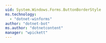```yaml
---
uid: System.Windows.Forms.ButtonBorderStyle
ms.technology: 
  - "dotnet-winforms"
author: "dotnet-bot"
ms.author: "dotnetcontent"
manager: "wpickett"
---
```

